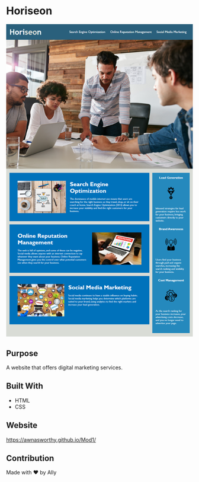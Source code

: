# Horiseon

![Horiseon Screencap](assets/images/horiseon.png)

## Purpose
A website that offers digital marketing services. 

## Built With
* HTML
* CSS

## Website
https://awnasworthy.github.io/Mod1/

## Contribution
Made with ❤️ by Ally
